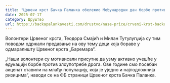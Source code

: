 ```yaml
---
title: "Црвени крст Бачка Паланка обележио Међународни дан борбе против злоупотребе и кријумчарења дроге"
date: 2025-07-17
category: Друштво
url: https://backapalankavesti.com/drustvo/nase-price/crveni-krst-backa-palanka-obelezio-medjunarodni-dan-borbe-protiv-zloupotrebe-i-krijumcarenja-droge/
---
```


Волонтери Црвеног крста, Теодора Смајић и Милан Тутулугџија су тим поводом одржали предавање на ову тему деци која бораве у одмаралишту Црвеног крста „Баремара“.

„Наши волонтери су мотивисали присутне да узму активно учешће у едукацији борбе против злоупотребе дрога. Ове године смо посебан акценат ставили на млађу популацију, која је уједно и најподложнија ризицима“, наводи се на ФБ страници Црвеног крста Бачка Паланка.

